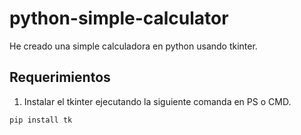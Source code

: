 # python-simple-calculator
He creado una simple calculadora en python usando tkinter.

## Requerimientos
1. Instalar el tkinter ejecutando la siguiente comanda en PS o CMD. 
```
pip install tk
```

